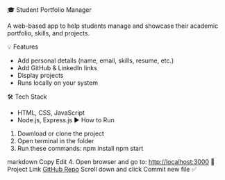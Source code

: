 🎓 Student Portfolio Manager

A web-based app to help students manage and showcase their academic portfolio, skills, and projects.

💡 Features
- Add personal details (name, email, skills, resume, etc.)
- Add GitHub & LinkedIn links
- Display projects
- Runs locally on your system

🛠️ Tech Stack
- HTML, CSS, JavaScript
- Node.js, Express.js
 ▶️ How to Run
1. Download or clone the project  
2. Open terminal in the folder  
3. Run these commands:
npm install
npm start

markdown
Copy
Edit
4. Open browser and go to: [http://localhost:3000](http://localhost:3000)
📎 Project Link
[GitHub Repo](https://github.com/Asritavakkapatla/student-portfolio-manager)
Scroll down and click Commit new file ✅


